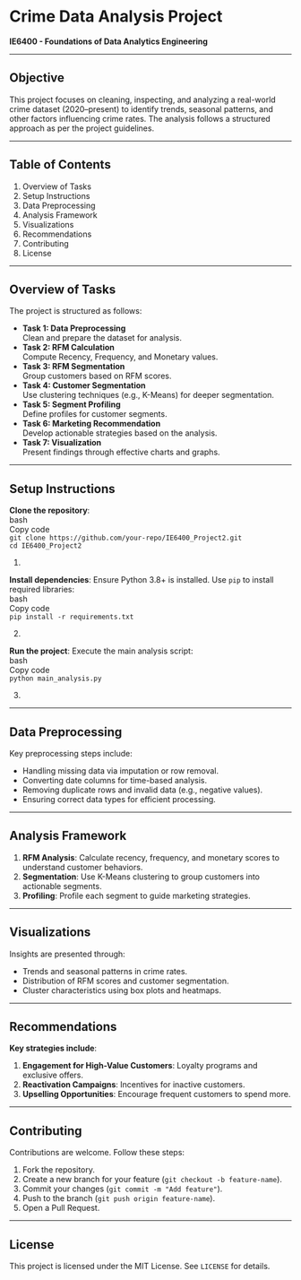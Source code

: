 # **Crime Data Analysis Project**

**IE6400 \- Foundations of Data Analytics Engineering** 

---

## **Objective**

This project focuses on cleaning, inspecting, and analyzing a real-world crime dataset (2020–present) to identify trends, seasonal patterns, and other factors influencing crime rates. The analysis follows a structured approach as per the project guidelines.

---

## **Table of Contents**

1. Overview of Tasks  
2. Setup Instructions  
3. Data Preprocessing  
4. Analysis Framework  
5. Visualizations  
6. Recommendations  
7. Contributing  
8. License

---

## **Overview of Tasks**

The project is structured as follows:

* **Task 1: Data Preprocessing**  
  Clean and prepare the dataset for analysis.  
* **Task 2: RFM Calculation**  
  Compute Recency, Frequency, and Monetary values.  
* **Task 3: RFM Segmentation**  
  Group customers based on RFM scores.  
* **Task 4: Customer Segmentation**  
  Use clustering techniques (e.g., K-Means) for deeper segmentation.  
* **Task 5: Segment Profiling**  
  Define profiles for customer segments.  
* **Task 6: Marketing Recommendation**  
  Develop actionable strategies based on the analysis.  
* **Task 7: Visualization**  
  Present findings through effective charts and graphs.

---

## **Setup Instructions**

**Clone the repository**:  
bash  
Copy code  
`git clone https://github.com/your-repo/IE6400_Project2.git`  
`cd IE6400_Project2`

1. 

**Install dependencies**: Ensure Python 3.8+ is installed. Use `pip` to install required libraries:  
bash  
Copy code  
`pip install -r requirements.txt`

2. 

**Run the project**: Execute the main analysis script:  
bash  
Copy code  
`python main_analysis.py`

3. 

---

## **Data Preprocessing**

Key preprocessing steps include:

* Handling missing data via imputation or row removal.  
* Converting date columns for time-based analysis.  
* Removing duplicate rows and invalid data (e.g., negative values).  
* Ensuring correct data types for efficient processing.

---

## **Analysis Framework**

1. **RFM Analysis**: Calculate recency, frequency, and monetary scores to understand customer behaviors.  
2. **Segmentation**: Use K-Means clustering to group customers into actionable segments.  
3. **Profiling**: Profile each segment to guide marketing strategies.

---

## **Visualizations**

Insights are presented through:

* Trends and seasonal patterns in crime rates.  
* Distribution of RFM scores and customer segmentation.  
* Cluster characteristics using box plots and heatmaps.

---

## **Recommendations**

**Key strategies include**:

1. **Engagement for High-Value Customers**: Loyalty programs and exclusive offers.  
2. **Reactivation Campaigns**: Incentives for inactive customers.  
3. **Upselling Opportunities**: Encourage frequent customers to spend more.

---

## **Contributing**

Contributions are welcome. Follow these steps:

1. Fork the repository.  
2. Create a new branch for your feature (`git checkout -b feature-name`).  
3. Commit your changes (`git commit -m "Add feature"`).  
4. Push to the branch (`git push origin feature-name`).  
5. Open a Pull Request.

---

## **License**

This project is licensed under the MIT License. See `LICENSE` for details.

